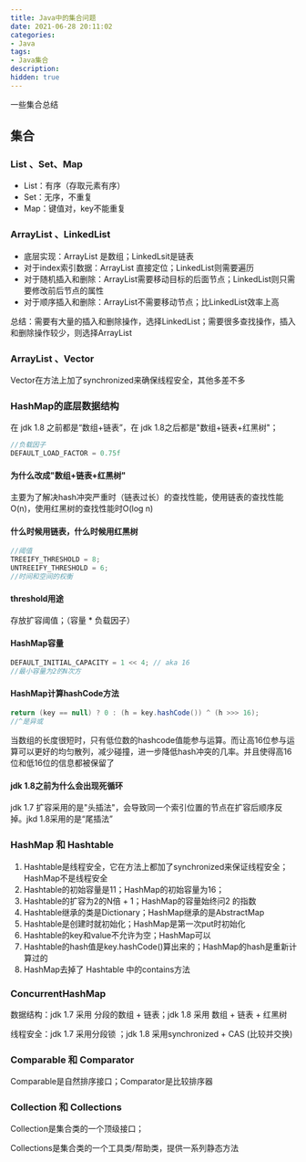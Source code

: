 ```yaml
---
title: Java中的集合问题
date: 2021-06-28 20:11:02
categories:
- Java
tags:
- Java集合
description:
hidden: true
---
```


 一些集合总结

<!-- more -->

集合
---



### List 、Set、Map

- List：有序（存取元素有序）
- Set：无序，不重复
- Map：键值对，key不能重复



### ArrayList 、LinkedList

- 底层实现：ArrayList 是数组；LinkedLsit是链表
- 对于index索引数据：ArrayList 直接定位；LinkedList则需要遍历
- 对于随机插入和删除：ArrayList需要移动目标的后面节点；LinkedList则只需要修改前后节点的属性
- 对于顺序插入和删除：ArrayList不需要移动节点；比LinkedList效率上高

总结：需要有大量的插入和删除操作，选择LinkedList；需要很多查找操作，插入和删除操作较少，则选择ArrayList



### ArrayList 、Vector

Vector在方法上加了synchronized来确保线程安全，其他多差不多



### HashMap的底层数据结构

在 jdk 1.8 之前都是“数组+链表”，在 jdk 1.8之后都是"数组+链表+红黑树"；

```java
//负载因子
DEFAULT_LOAD_FACTOR = 0.75f
```



#### 为什么改成"数组+链表+红黑树"

主要为了解决hash冲突严重时（链表过长）的查找性能，使用链表的查找性能O(n)，使用红黑树的查找性能时O(log n)



#### 什么时候用链表，什么时候用红黑树

```java
//阈值
TREEIFY_THRESHOLD = 8;
UNTREEIFY_THRESHOLD = 6;
//时间和空间的权衡
```



#### threshold用途

存放扩容阈值；（容量 * 负载因子）



#### HashMap容量

```java
DEFAULT_INITIAL_CAPACITY = 1 << 4; // aka 16
//最小容量为2的N次方
```

#### HashMap计算hashCode方法

```java
return (key == null) ? 0 : (h = key.hashCode()) ^ (h >>> 16);
//^是异或
```

当数组的长度很短时，只有低位数的hashcode值能参与运算。而让高16位参与运算可以更好的均匀散列，减少碰撞，进一步降低hash冲突的几率。并且使得高16位和低16位的信息都被保留了

#### jdk 1.8之前为什么会出现死循环

jdk 1.7 扩容采用的是"头插法"，会导致同一个索引位置的节点在扩容后顺序反掉。jkd 1.8采用的是“尾插法”

### HashMap 和 Hashtable

1. Hashtable是线程安全，它在方法上都加了synchronized来保证线程安全；HashMap不是线程安全
2. Hashtable的初始容量是11；HashMap的初始容量为16；
3. Hashtable的扩容为2的N倍 + 1；HashMap的容量始终问2 的指数
4. Hashtable继承的类是Dictionary；HashMap继承的是AbstractMap
5. Hashtable是创建时就初始化；HashMap是第一次put时初始化
6. Hashtable的key和value不允许为空；HashMap可以
7. Hashtable的hash值是key.hashCode()算出来的；HashMap的hash是重新计算过的
8. HashMap去掉了 Hashtable 中的contains方法



### ConcurrentHashMap 

数据结构：jdk 1.7 采用 分段的数组 + 链表；jdk 1.8 采用 数组 + 链表 + 红黑树

线程安全：jdk 1.7 采用分段锁 ；jdk 1.8 采用synchronized + CAS (比较并交换)



###  Comparable 和 Comparator

Comparable是自然排序接口；Comparator是比较排序器



### Collection 和 Collections

Collection是集合类的一个顶级接口；

Collections是集合类的一个工具类/帮助类，提供一系列静态方法

